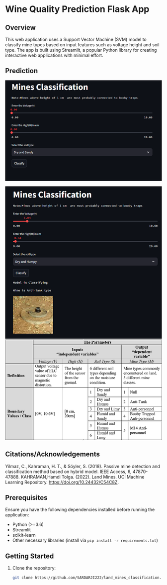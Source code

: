 # Wine Quality Prediction Flask App

## Overview

This web application uses a Support Vector Machine (SVM) model to classify mine types based on input features such as voltage height and soil type. The app is built using Streamlit, a popular Python library for creating interactive web applications with minimal effort.


## Prediction

![Demo](./demo.png)


![Predict](./predict.png)
![details](./details.png)

## Citations/Acknowledgements
Yilmaz, C., Kahraman, H. T., & Söyler, S. (2018). Passive mine detection and classification method based on hybrid model. IEEE Access, 6, 47870-47888.
KAHRAMAN,Hamdi Tolga. (2022). Land Mines. UCI Machine Learning Repository. https://doi.org/10.24432/C54C8Z.

## Prerequisites

Ensure you have the following dependencies installed before running the application:

- Python (>=3.6)
- Streamlit
- scikit-learn
- Other necessary libraries (install via `pip install -r requirements.txt`)

## Getting Started

1. Clone the repository:

   ```bash
   git clone https://github.com/SARDARJI222/land_mines_classification.git
   
